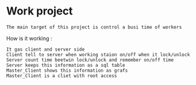 # Work project
	The main target of this project is control a busi time of workers

How is it working :

	It gas client and server side 
	Client tell to server when working staion on/off when it lock/unlock
	Server count time beetwin lock/unlock and remember on/off time
	Server keeps this information as a sql table
	Master_Client shows this information as grafs
	Master_Client is a cliet with root access


	
